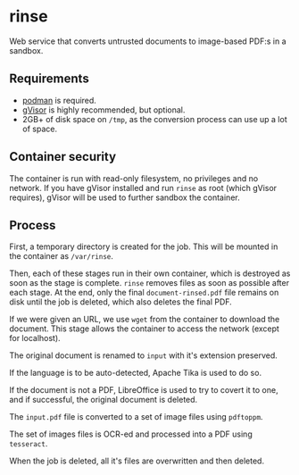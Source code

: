 # rinse

Web service that converts untrusted documents to image-based PDF:s in a sandbox.

## Requirements

* [podman](https://podman.io/) is required.
* [gVisor](https://gvisor.dev/) is highly recommended, but optional.
* 2GB+ of disk space on `/tmp`, as the conversion process can use up a lot of space.

## Container security

The container is run with read-only filesystem, no privileges and no network.
If you have gVisor installed and run `rinse` as root (which gVisor requires),
gVisor will be used to further sandbox the container.

## Process

First, a temporary directory is created for the job. This will be mounted in the 
container as `/var/rinse`.


Then, each of these stages run in their own container, which is destroyed as 
soon as the stage is complete. `rinse` removes files as soon as possible after
each stage. At the end, only the final `document-rinsed.pdf` file remains on 
disk until the job is deleted, which also deletes the final PDF.

If we were given an URL, we use `wget` from the container to download
the document. This stage allows the container to access the network (except
for localhost).

The original document is renamed to `input` with it's extension preserved.

If the language is to be auto-detected, Apache Tika is used to do so.

If the document is not a PDF, LibreOffice is used to try to covert it to one,
and if successful, the original document is deleted.

The `input.pdf` file is converted to a set of image files using `pdftoppm`.

The set of images files is OCR-ed and processed into a PDF using `tesseract`.

When the job is deleted, all it's files are overwritten and then deleted.
